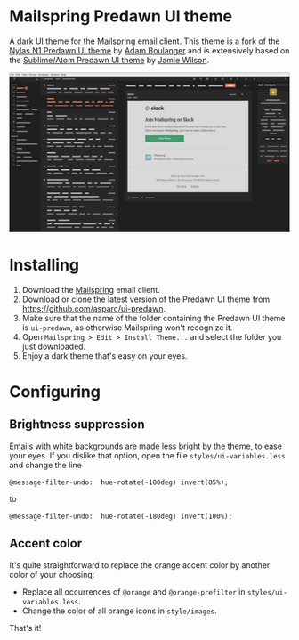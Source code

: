 # Mailspring Predawn UI theme

A dark UI theme for the [Mailspring](https://getmailspring.com/) email client. This theme is a fork of the [Nylas N1 Predawn UI theme](https://github.com/adambmedia/N1-Predawn) by [Adam Boulanger](https://github.com/adambmedia) and is extensively based on the [Sublime/Atom Predawn UI theme](https://github.com/jamiewilson/predawn) by [Jamie Wilson](https://github.com/jamiewilson).

![Screenshot](ui-predawn-screen.png)

# Installing

1. Download the [Mailspring](https://getmailspring.com/) email client.
2. Download or clone the latest version of the Predawn UI theme from <https://github.com/asparc/ui-predawn>.
3. Make sure that the name of the folder containing the Predawn UI theme is `ui-predawn`, as otherwise Mailspring won't recognize it.
3. Open `Mailspring > Edit > Install Theme...` and select the folder you just downloaded.
4. Enjoy a dark theme that's easy on your eyes.

# Configuring

## Brightness suppression

Emails with white backgrounds are made less bright by the theme, to ease your eyes. If you dislike that option, open the file `styles/ui-variables.less` and change the line

    @message-filter-undo:  hue-rotate(-180deg) invert(85%);

to 

    @message-filter-undo:  hue-rotate(-180deg) invert(100%);

## Accent color

It's quite straightforward to replace the orange accent color by another color of your choosing:

- Replace all occurrences of `@orange` and `@orange-prefilter` in `styles/ui-variables.less`.
- Change the color of all orange icons in `style/images`. 

That's it!